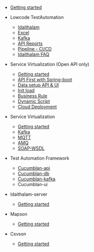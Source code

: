 - [Getting started]()
- Lowcode TestAutomation
  - [Idaithalam](Idaithalam.md)
  - [Excel](Excel.md)
  - [Kafka](Idaithalam-kafka.md) 
  <!-- - [Postman](Postman.md) -->
  - [API Reports](/api/cucumber-html-reports/overview-features.html)
  - [Pipeline - CI/CD](Idaithalam-pipeline.md)
  - [Idaithalam FAQ](Idaithalam-faq.md)

- Service Virtualization (Open API only)
  - [Getting started](Virtualan.md)
  - [API First with Spring-boot](Api-first.md)
  - [Data setup API & UI](Virtualan-mock-data.md)
  - [Init load](Virtualan-init-load.md)
  - [Business Rule](Virtualan-business-rule.md)
  - [Dynamic Script](Virtualan-dynamic-script.md)
  - [Cloud Deployment](Virtualan-container.md)

- Service Virtualization 
  - [Getting started](Virtualan-setup.md)
  - [Kafka](SV_kafka.md)
  - [MQTT](SV_mqtt.md) 
  - [AMQ](SV_amq.md) 
  - [SOAP-WSDL](SV_soap.md)

- Test Automation Framework
  - [Cucumblan-api](Cucumblan-api.md)
  - [Cucumblan-db](Cucumblan-db.md)
  - [Cucumblan-kafka](Cucumblan-message.md)
  - Cucumblan-ui

- Idaithalam-server
  - [Getting started](Idaiserver.md)

- Mapson
  - [Getting started](Mapson.md)

- Csvson
  - [Getting started](Csvson.md)
